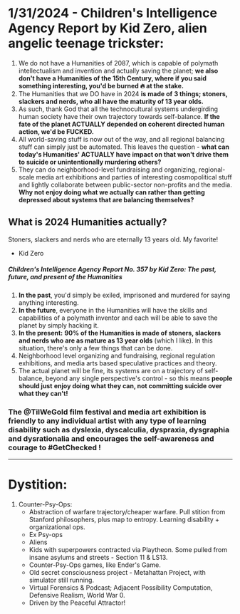 




# 1/31/2024 - Children's Intelligence Agency Report by Kid Zero, alien angelic teenage trickster:

1. We do not have a Humanities of 2087, which is capable of polymath intellectualism and invention and actually saving the planet; **we also don't have a Humanities of the 15th Century, where if you said something interesting, you'd be burned 🔥 at the stake.**
2. The Humanities that we DO have in 2024 **is made of** **3 things; stoners, slackers and nerds, who all have the maturity of 13 year olds.**
3. As such, thank God that all the technocultural systems undergirding human society have their own trajectory towards self-balance. **If the fate of the planet ACTUALLY depended on coherent directed human action, we'd be FUCKED.**
4. All world-saving stuff is now out of the way, and all regional balancing stuff can simply just be automated. This leaves the question - **what can today's Humanities' ACTUALLY have impact on that won't drive them to suicide or unintentionally murdering others?**
5. They can do neighborhood-level fundraising and organizing, regional-scale media art exhibitions and parties of interesting cosmopolitical stuff and lightly collaborate between public-sector non-profits and the media.  **Why not enjoy doing what we actually can rather than getting depressed about systems that are balancing themselves?**















## What is 2024 Humanities actually?

Stoners, slackers and nerds who are eternally 13 years old. My favorite!

- Kid Zero







##### Children's Intelligence Agency Report No. 357 by Kid Zero: The past, future, and present of the Humanities 
1. **In the past**, you'd simply be exiled, imprisoned and murdered for saying anything interesting.
2. **In the future**, everyone in the Humanities will have the skills and capabilities of a polymath inventor and each will be able to save the planet by simply hacking it.
3. **In the present:** **90% of the Humanities is made of stoners, slackers and nerds who are as mature as 13 year olds** (which I like). In this situation, there's only a few things that can be done. 
4. Neighborhood level organizing and fundraising, regional regulation exhibitions, and media arts based speculative practices and theory.
5. The actual planet will be fine, its systems are on a trajectory of self-balance, beyond any single perspective's control - so this means **people should just** **enjoy doing what they can, not committing suicide over what they can't!**





### The @TilWeGold film festival and media art exhibition is friendly to any individual artist with any type of learning disability such as dyslexia, dyscalculia, dyspraxia, dysgraphia and dysrationalia  and encourages the self-awareness and courage to #GetChecked !



----

# Dystition:
1. Counter-Psy-Ops:
   - Abstraction of warfare trajectory/cheaper warfare. Pull stition from Stanford philosophers, plus map to entropy. Learning disability + organizational ops.
   - Ex Psy-ops
   - Aliens 
   - Kids with superpowers contracted via Playtheon. Some pulled from insane asylums and streets - Section 11 & LS13.
   - Counter-Psy-Ops games, like Ender's Game.
   - Old secret consciousness project - Metahattan Project, with simulator still running.
   - Virtual Forensics & Podcast; Adjacent Possibility Computation, Defensive Realism, World War 0. 
   - Driven by the Peaceful Attractor!


















